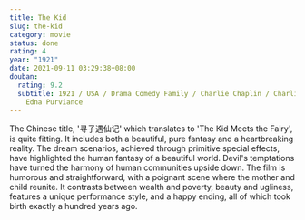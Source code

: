 ```yaml
---
title: The Kid
slug: the-kid
category: movie
status: done
rating: 4
year: "1921"
date: 2021-09-11 03:29:38+08:00
douban:
  rating: 9.2
  subtitle: 1921 / USA / Drama Comedy Family / Charlie Chaplin / Charlie Chaplin,
    Edna Purviance
---
```


The Chinese title, '寻子遇仙记' which translates to 'The Kid Meets the Fairy', is quite fitting. It includes both a beautiful, pure fantasy and a heartbreaking reality. The dream scenarios, achieved through primitive special effects, have highlighted the human fantasy of a beautiful world. Devil's temptations have turned the harmony of human communities upside down. The film is humorous and straightforward, with a poignant scene where the mother and child reunite. It contrasts between wealth and poverty, beauty and ugliness, features a unique performance style, and a happy ending, all of which took birth exactly a hundred years ago.
